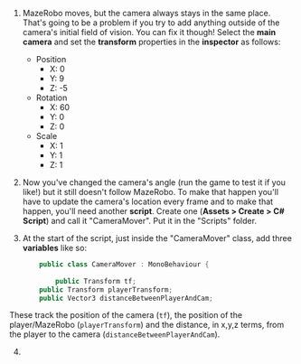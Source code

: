 1. MazeRobo moves, but the camera always stays in the same place. That's going to be a problem if you try to add anything outside of the camera's initial field of vision. You can fix it though! Select the **main camera** and set the **transform** properties in the **inspector** as follows:
    
    * Position
        * X: 0
        * Y: 9
        * Z: -5
    * Rotation
        * X: 60
        * Y: 0
        * Z: 0
    * Scale
        * X: 1
        * Y: 1
        * Z: 1
        
2. Now you've changed the camera's angle (run the game to test it if you like!) but it still doesn't follow MazeRobo. To make that happen you'll have to update the camera's location every frame and to make that happen, you'll need another **script**. Create one (**Assets > Create > C# Script**) and call it "CameraMover". Put it in the "Scripts" folder.

3. At the start of the script, just inside the "CameraMover" class, add three **variables** like so:

    ```cs
        public class CameraMover : MonoBehaviour {
        
            public Transform tf;
	    public Transform playerTransform;
	    public Vector3 distanceBetweenPlayerAndCam;      
    ```
   
  These track the position of the camera (`tf`), the position of the player/MazeRobo (`playerTransform`) and the distance, in x,y,z terms, from the player to the camera (`distanceBetweenPlayerAndCam`).  

4. 